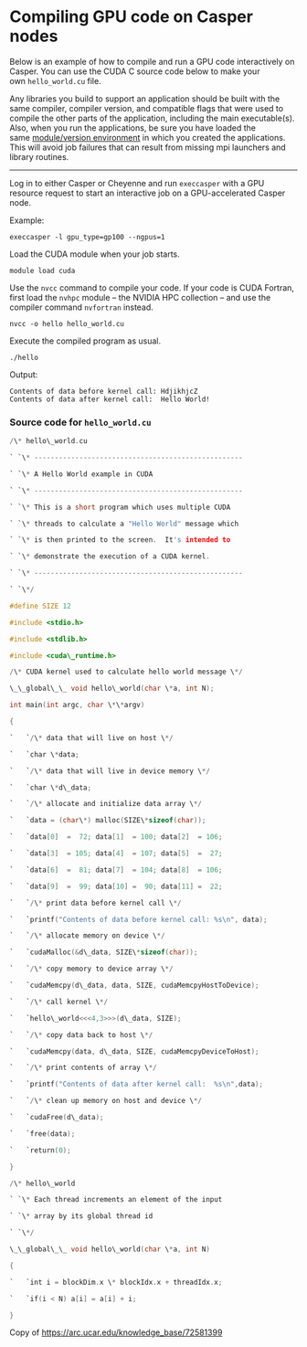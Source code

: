 ﻿# Compiling GPU code on Casper nodes

Below is an example of how to compile and run a GPU code interactively on Casper. You can use the CUDA C source code below to make your own `hello_world.cu` file.

Any libraries you build to support an application should be built with the same compiler, compiler version, and compatible flags that were used to compile the other parts of the application, including the main executable(s). Also, when you run the applications, be sure you have loaded the same [module/version environment]() in which you created the applications. This will avoid job failures that can result from missing mpi launchers and library routines. 

-----
Log in to either Casper or Cheyenne and run `execcasper` with a GPU resource request to start an interactive job on a GPU-accelerated Casper node.

Example:
```
execcasper -l gpu_type=gp100 --ngpus=1
```

Load the CUDA module when your job starts.
```
module load cuda
```
Use the `nvcc` command to compile your code. If your code is CUDA Fortran, first load the `nvhpc` module – the NVIDIA HPC collection – and use the compiler command `nvfortran` instead.
```
nvcc -o hello hello_world.cu
```
Execute the compiled program as usual.
```
./hello
```
Output:
```
Contents of data before kernel call: HdjikhjcZ
Contents of data after kernel call:  Hello World!
```

### Source code for `hello_world.cu`

```c
/\* hello\_world.cu

` `\* ---------------------------------------------------

` `\* A Hello World example in CUDA

` `\* ---------------------------------------------------

` `\* This is a short program which uses multiple CUDA

` `\* threads to calculate a "Hello World" message which

` `\* is then printed to the screen.  It's intended to

` `\* demonstrate the execution of a CUDA kernel.

` `\* ---------------------------------------------------

` `\*/

#define SIZE 12

#include <stdio.h>

#include <stdlib.h>

#include <cuda\_runtime.h>

/\* CUDA kernel used to calculate hello world message \*/

\_\_global\_\_ void hello\_world(char \*a, int N);

int main(int argc, char \*\*argv)

{

`   `/\* data that will live on host \*/

`   `char \*data;

`   `/\* data that will live in device memory \*/

`   `char \*d\_data;

`   `/\* allocate and initialize data array \*/

`   `data = (char\*) malloc(SIZE\*sizeof(char));

`   `data[0]  =  72; data[1]  = 100; data[2]  = 106;

`   `data[3]  = 105; data[4]  = 107; data[5]  =  27;

`   `data[6]  =  81; data[7]  = 104; data[8]  = 106;

`   `data[9]  =  99; data[10] =  90; data[11] =  22;

`   `/\* print data before kernel call \*/

`   `printf("Contents of data before kernel call: %s\n", data);

`   `/\* allocate memory on device \*/

`   `cudaMalloc(&d\_data, SIZE\*sizeof(char));

`   `/\* copy memory to device array \*/

`   `cudaMemcpy(d\_data, data, SIZE, cudaMemcpyHostToDevice);

`   `/\* call kernel \*/

`   `hello\_world<<<4,3>>>(d\_data, SIZE);

`   `/\* copy data back to host \*/

`   `cudaMemcpy(data, d\_data, SIZE, cudaMemcpyDeviceToHost);

`   `/\* print contents of array \*/

`   `printf("Contents of data after kernel call:  %s\n",data);

`   `/\* clean up memory on host and device \*/

`   `cudaFree(d\_data);

`   `free(data);

`   `return(0);

}

/\* hello\_world

` `\* Each thread increments an element of the input

` `\* array by its global thread id

` `\*/

\_\_global\_\_ void hello\_world(char \*a, int N)

{

`   `int i = blockDim.x \* blockIdx.x + threadIdx.x;

`   `if(i < N) a[i] = a[i] + i;

}
```

Copy of https://arc.ucar.edu/knowledge_base/72581399